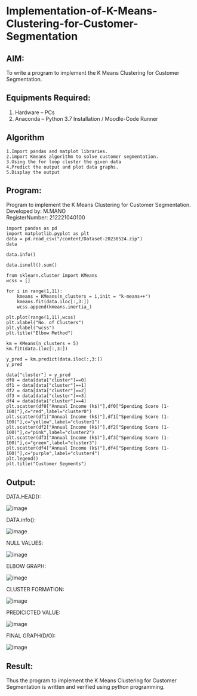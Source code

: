 # Implementation-of-K-Means-Clustering-for-Customer-Segmentation

## AIM:
To write a program to implement the K Means Clustering for Customer Segmentation.

## Equipments Required:
1. Hardware – PCs
2. Anaconda – Python 3.7 Installation / Moodle-Code Runner

## Algorithm

~~~
1.Import pandas and matplot libraries.
2.import Kmeans algorithm to solve customer segmentation.
3.Using the for loop cluster the given data
4.Predict the output and plot data graphs.
5.Display the output

~~~

## Program:

Program to implement the K Means Clustering for Customer Segmentation.  
Developed by: M.MANO  
RegisterNumber: 212221040100 

```
import pandas as pd
import matplotlib.pyplot as plt
data = pd.read_csv("/content/Dataset-20230524.zip")
data

data.info()

data.isnull().sum()

from sklearn.cluster import KMeans
wcss = []

for i in range(1,11):
    kmeans = KMeans(n_clusters = i,init = "k-means++")
    kmeans.fit(data.iloc[:,3:])
    wcss.append(kmeans.inertia_)

plt.plot(range(1,11),wcss)
plt.xlabel("No. of Clusters")
plt.ylabel("wcss")
plt.title("Elbow Method")

km = KMeans(n_clusters = 5)
km.fit(data.iloc[:,3:])

y_pred = km.predict(data.iloc[:,3:])
y_pred

data["cluster"] = y_pred
df0 = data[data["cluster"]==0]
df1 = data[data["cluster"]==1]
df2 = data[data["cluster"]==2]
df3 = data[data["cluster"]==3]
df4 = data[data["cluster"]==4]
plt.scatter(df0["Annual Income (k$)"],df0["Spending Score (1-100)"],c="red",label="cluster0")
plt.scatter(df1["Annual Income (k$)"],df1["Spending Score (1-100)"],c="yellow",label="cluster1")
plt.scatter(df2["Annual Income (k$)"],df2["Spending Score (1-100)"],c="pink",label="cluster2")
plt.scatter(df3["Annual Income (k$)"],df3["Spending Score (1-100)"],c="green",label="cluster3")
plt.scatter(df4["Annual Income (k$)"],df4["Spending Score (1-100)"],c="purple",label="cluster4")
plt.legend()
plt.title("Customer Segments")
```



## Output:


DATA.HEAD():

![image](https://github.com/KathirvelAIDS/Implementation-of-K-Means-Clustering-for-Customer-Segmentation/assets/94911373/8a60f9cd-a5ca-43d9-aa27-5e8002bcfabd)



DATA.info():


![image](https://github.com/KathirvelAIDS/Implementation-of-K-Means-Clustering-for-Customer-Segmentation/assets/94911373/99555b1e-f1da-489f-8ade-3290c0bb0e18)




NULL VALUES:


![image](https://github.com/KathirvelAIDS/Implementation-of-K-Means-Clustering-for-Customer-Segmentation/assets/94911373/40ffa4dc-a7ba-4cd9-ad77-833b22885dc4)



ELBOW GRAPH:



![image](https://github.com/KathirvelAIDS/Implementation-of-K-Means-Clustering-for-Customer-Segmentation/assets/94911373/fd156d40-431c-42ce-872e-075698f48dd9)




CLUSTER FORMATION:



![image](https://github.com/KathirvelAIDS/Implementation-of-K-Means-Clustering-for-Customer-Segmentation/assets/94911373/c7b31969-c519-46d7-9264-4aa85bf9fea6)




PREDICICTED VALUE:


![image](https://github.com/KathirvelAIDS/Implementation-of-K-Means-Clustering-for-Customer-Segmentation/assets/94911373/11d8c3ee-9f34-49f6-9db5-2a941a7c137b)




FINAL GRAPH(D/O):




![image](https://github.com/KathirvelAIDS/Implementation-of-K-Means-Clustering-for-Customer-Segmentation/assets/94911373/4fde4b6a-c249-4539-8b45-065190526922)



## Result:
Thus the program to implement the K Means Clustering for Customer Segmentation is written and verified using python programming.

